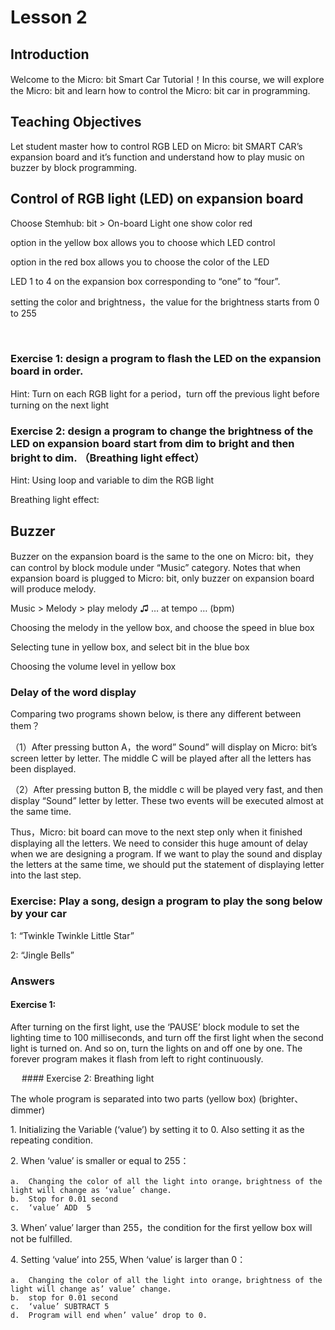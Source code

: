 # Lesson 2

## Introduction
<P>
Welcome to the Micro: bit Smart Car Tutorial！In this course, we will explore the Micro: bit and learn how to control the Micro: bit car in programming.
<P>

## Teaching Objectives
<P>
Let student master how to control RGB LED on Micro: bit SMART CAR’s expansion board and it’s function and understand how to play music on buzzer by block programming.
<P>

## Control of RGB light (LED) on expansion board
<P>
Choose Stemhub: bit > On-board Light one show color red
<P>
<P>
option in the yellow box allows you to choose which LED control
<P>
<P>
option in the red box allows you to choose the color of the LED
<P>
<P>
LED 1 to 4 on the expansion box corresponding to “one” to “four”.
<P>
<P>
setting the color and brightness，the value for the brightness starts from 0 to 255
<P>

 
### Exercise 1: design a program to flash the LED on the expansion board in order. 
<P>
Hint: Turn on each RGB light for a period，turn off the previous light before turning on the next light
<P>

### Exercise 2: design a program to change the brightness of the LED on expansion board start from dim to bright and then bright to dim. （Breathing light effect）
<P>
Hint: Using loop and variable to dim the RGB light
<P>
<P>
Breathing light effect:
<P>

## Buzzer
<P>
Buzzer on the expansion board is the same to the one on Micro: bit，they can control by block module under “Music” category. Notes that when expansion board is plugged to Micro: bit, only buzzer on expansion board will produce melody.
<P>
<P>
Music > Melody > play melody ♫ … at tempo … (bpm)
<P>
<P>
Choosing the melody in the yellow box, and choose the speed in blue box
<P>
<P>
Selecting tune in yellow box, and select bit in the blue box
<P> 
<P>
Choosing the volume level in yellow box
<P>


### Delay of the word display
<P>
Comparing two programs shown below, is there any different between them？
<P>
<P>
（1）After pressing button A，the word” Sound” will display on Micro: bit’s screen letter by letter. The middle C will be played after all the letters has been displayed.
<P>
<P>
（2）After pressing button B, the middle c will be played very fast, and then display “Sound” letter by letter. These two events will be executed almost at the same time.
<P>
<P>
Thus，Micro: bit board can move to the next step only when it finished displaying all the letters. We need to consider this huge amount of delay when we are designing a program. If we want to play the sound and display the letters at the same time, we should put the statement of displaying letter into the last step. 
<P>

### Exercise: Play a song, design a program to play the song below by your car
<P>
1: “Twinkle Twinkle Little Star”
<P>
<P>
2: “Jingle Bells”
<P>
  
### Answers
#### Exercise 1:
<P>
After turning on the first light, use the ‘PAUSE’ block module to set the lighting time to 100 milliseconds, and turn off the first light when the second light is turned on. And so on, turn the lights on and off one by one. The forever program makes it flash from left to right continuously.
<P>
 
#### Exercise 2: Breathing light
<P>
The whole program is separated into two parts (yellow box) (brighter、dimmer)
<P>
<P>
1.	Initializing the Variable (‘value’) by setting it to 0. Also setting it as the repeating condition.
<P>
<P>
2.	When ‘value’ is smaller or equal to 255：
<P>

    a.	Changing the color of all the light into orange，brightness of the light will change as ‘value’ change.
    b.	Stop for 0.01 second
    c.	‘value’ ADD  5
  
<P>
3.	When’ value’ larger than 255，the condition for the first yellow box will not be fulfilled.
<P>
<P>
4.	Setting ‘value’ into 255, When ‘value’ is larger than 0：
<P>

    a.	Changing the color of all the light into orange，brightness of the light will change as’ value’ change.
    b.	stop for 0.01 second
    c.	‘value’ SUBTRACT 5
    d.	Program will end when’ value’ drop to 0.
 
